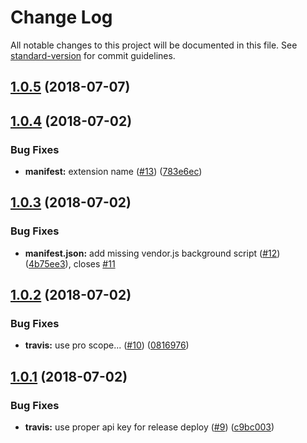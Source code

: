 # Change Log

All notable changes to this project will be documented in this file. See [standard-version](https://github.com/conventional-changelog/standard-version) for commit guidelines.

<a name="1.0.5"></a>
## [1.0.5](https://github.com/Kocal/Alderiate-Live/compare/v1.0.4...v1.0.5) (2018-07-07)



<a name="1.0.4"></a>
## [1.0.4](https://github.com/Kocal/Alderiate-Live/compare/v1.0.3...v1.0.4) (2018-07-02)


### Bug Fixes

* **manifest:** extension name ([#13](https://github.com/Kocal/Alderiate-Live/issues/13)) ([783e6ec](https://github.com/Kocal/Alderiate-Live/commit/783e6ec))



<a name="1.0.3"></a>
## [1.0.3](https://github.com/Kocal/Alderiate-Live/compare/v1.0.2...v1.0.3) (2018-07-02)


### Bug Fixes

* **manifest.json:** add missing vendor.js background script ([#12](https://github.com/Kocal/Alderiate-Live/issues/12)) ([4b75ee3](https://github.com/Kocal/Alderiate-Live/commit/4b75ee3)), closes [#11](https://github.com/Kocal/Alderiate-Live/issues/11)



<a name="1.0.2"></a>
## [1.0.2](https://github.com/Kocal/Alderiate-Live/compare/v1.0.1...v1.0.2) (2018-07-02)


### Bug Fixes

* **travis:** use pro scope... ([#10](https://github.com/Kocal/Alderiate-Live/issues/10)) ([0816976](https://github.com/Kocal/Alderiate-Live/commit/0816976))



<a name="1.0.1"></a>
## [1.0.1](https://github.com/Kocal/Alderiate-Live/compare/v1.0.0...v1.0.1) (2018-07-02)


### Bug Fixes

* **travis:** use proper api key for release deploy ([#9](https://github.com/Kocal/Alderiate-Live/issues/9)) ([c9bc003](https://github.com/Kocal/Alderiate-Live/commit/c9bc003))
